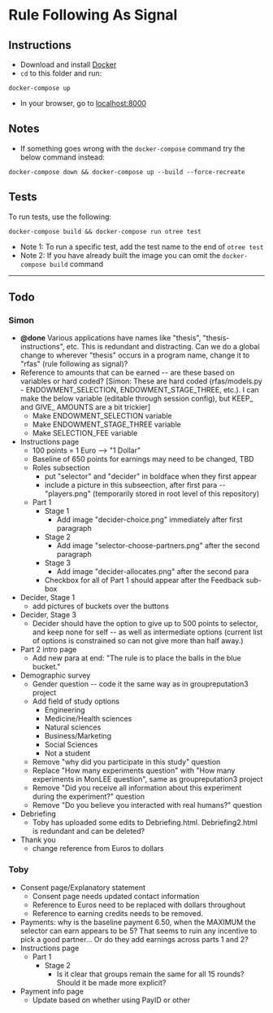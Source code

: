 # Rule Following As Signal

## Instructions

- Download and install [Docker](https://www.docker.com/products/docker-desktop/)
- `cd` to this folder and run:
```
docker-compose up
```
- In your browser, go to [localhost:8000](http://localhost:8000)

## Notes

- If something goes wrong with the `docker-compose` command try the below command instead:
```
docker-compose down && docker-compose up --build --force-recreate
```

## Tests

To run tests, use the following:
```
docker-compose build && docker-compose run otree test
```
- Note 1: To run a specific test, add the test name to the end of `otree test`
- Note 2: If you have already built the image you can omit the `docker-compose build` command

---

## Todo

<!--Things that need to be addressed in the software. Please tag with "@done" as they are addressed -->

### Simon

- **@done** Various applications have names like "thesis", "thesis-instructions", etc. This is redundant and distracting. Can we do a global change to wherever "thesis" occurs in a program name, change it to "rfas" (rule following as signal)?
- Reference to amounts that can be earned -- are these based on variables or hard coded? [Simon: These are hard coded (rfas/models.py - ENDOWMENT_SELECTION, ENDOWMENT_STAGE_THREE, etc.). I can make the below variable (editable through session config), but KEEP_ and GIVE_ AMOUNTS are a bit trickier]
	- Make ENDOWMENT_SELECTION variable
    - Make ENDOWMENT_STAGE_THREE variable
    - Make SELECTION_FEE variable
- Instructions page
	- 100 points = 1 Euro --> "1 Dollar"
	- Baseline of 650 points for earnings may need to be changed, TBD
	- Roles subsection
		- put "selector" and "decider" in boldface when they first appear
		- include a picture in this subseection, after first para -- "players.png" (temporarily stored in root level of this repository)
	- Part 1
		- Stage 1
			- Add image "decider-choice.png" immediately after first paragraph
		- Stage 2
			- Add image "selector-choose-partners.png" after the second paragraph
		- Stage 3
			- Add image "decider-allocates.png" after the second para
		- Checkbox for all of Part 1 should appear after the Feedback sub-box
- Decider, Stage 1
	- add pictures of buckets over the buttons
- Decider, Stage 3
	- Decider should have the option to give up to 500 points to selector, and keep none for self -- as well as intermediate options (current list of options is constrained so can not give more than half away.)
- Part 2 intro page
	- Add new para at end: "The rule is to place the balls in the blue bucket."
- Demographic survey
	- Gender question -- code it the same way as in groupreputation3 project
	- Add field of study options
		- Engineering
		- Medicine/Health sciences
		- Natural sciences
		- Business/Marketing
		- Social Sciences
		- Not a student
	- Remove "why did you participate in this study" question
	- Replace "How many experiments question" with "How many experiments in MonLEE question", same as groupreputation3 project
	- Remove "Did you receive all information about this experiment during the experiment?" question
	- Remove "Do you believe you interacted with real humans?" question
- Debriefing
	- Toby has uploaded some edits to Debriefing.html. Debriefing2.html is redundant and can be deleted?
- Thank you
	- change reference from Euros to dollars

### Toby

- Consent page/Explanatory statement
	- Consent page needs updated contact information
	- Reference to Euros need to be replaced with dollars throughout
	- Reference to earning credits needs to be removed.
- Payments: why is the baseline payment 6.50, when the MAXIMUM the selector can earn appears to be 5? That seems to ruin any incentive to pick a good partner... Or do they add earnings across parts  1 and 2?
- Instructions page
	- Part 1
		- Stage 2
			- Is it clear that groups remain the same for all 15 rounds? Should it be made more explicit?
- Payment info page
	- Update based on whether using PayID or other